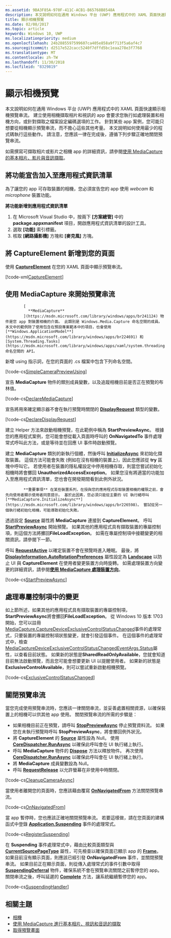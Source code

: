 ```yaml
---
ms.assetid: 9BA3F85A-970F-411C-ACB1-B65768B8548A
description: 本文說明如何在通用 Windows 平台 (UWP) 應用程式中的 XAML 頁面快速顯示相機預覽串流。
title: 顯示相機預覽
ms.date: 02/08/2017
ms.topic: article
keywords: Windows 10, UWP
ms.localizationpriority: medium
ms.openlocfilehash: 24b2885597599607ca405e858a9f713f5a6af4c7
ms.sourcegitcommit: d2517e522cacc5240f7dffd5bc1eaa278e3f7768
ms.translationtype: MT
ms.contentlocale: zh-TW
ms.lasthandoff: 11/30/2018
ms.locfileid: "8329819"
---
```

# <a name="display-the-camera-preview"></a>顯示相機預覽


本文說明如何在通用 Windows 平台 (UWP) 應用程式中的 XAML 頁面快速顯示相機預覽串流。 建立使用相機擷取相片和視訊的 app 會要求您執行如處理裝置和相機方向，或針對擷取之檔案設定編碼選項的工作。 針對某些 app 案例，您可能只想要從相機顯示預覽串流，而不擔心這些其他考量。 本文說明如何使用最少的程式碼執行這些動作。 請注意，您應該一律在完成後，遵循下列步驟正確地關閉預覽串流。

如需撰寫可擷取相片或影片之相機 app 的詳細資訊，請參閱[使用 MediaCapture 的基本相片、影片與音訊擷取](basic-photo-video-and-audio-capture-with-MediaCapture.md)。

## <a name="add-capability-declarations-to-the-app-manifest"></a>將功能宣告加入至應用程式資訊清單

為了讓您的 app 可存取裝置的相機，您必須宣告您的 app 使用 *webcam* 和 *microphone* 裝置功能。 

**將功能新增到應用程式資訊清單**

1.  在 Microsoft Visual Studio 中，按兩下 **\[方案總管\]** 中的 **package.appxmanifest** 項目，開啟應用程式資訊清單的設計工具。
2.  選取 **\[功能\]** 索引標籤。
3.  核取 **\[網路攝影機\]** 方塊和 **\[麥克風\]** 方塊。

## <a name="add-a-captureelement-to-your-page"></a>將 CaptureElement 新增到您的頁面

使用 [**CaptureElement**](https://msdn.microsoft.com/library/windows/apps/br209278) 在您的 XAML 頁面中顯示預覽串流。

[!code-xml[CaptureElement](./code/SimpleCameraPreview_Win10/cs/MainPage.xaml#SnippetCaptureElement)]



## <a name="use-mediacapture-to-start-the-preview-stream"></a>使用 MediaCapture 來開始預覽串流


            [
              **MediaCapture**
            ](https://msdn.microsoft.com/library/windows/apps/br241124) 物件是您 app 對裝置相機的介面。 此類別是 Windows.Media.Capture 命名空間的成員。 本文中的範例除了使用包含在預設專案範本中的項目，也會使用 [**Windows.ApplicationModel**](https://msdn.microsoft.com/library/windows/apps/br224691) 和 [System.Threading.Tasks](https://msdn.microsoft.com/library/windows/apps/xaml/system.threading.tasks.aspx) 命名空間的 API。

新增 using 指示詞，在您的頁面的 .cs 檔案中包含下列命名空間。

[!code-cs[SimpleCameraPreviewUsing](./code/SimpleCameraPreview_Win10/cs/MainPage.xaml.cs#SnippetSimpleCameraPreviewUsing)]

宣告 **MediaCapture** 物件的類別成員變數，以及追蹤相機目前是否正在預覽的布林值。 

[!code-cs[DeclareMediaCapture](./code/SimpleCameraPreview_Win10/cs/MainPage.xaml.cs#SnippetDeclareMediaCapture)]

宣告將用來確定顯示器不會在執行預覽時關閉的 [**DisplayRequest**](https://msdn.microsoft.com/library/windows/apps/Windows.System.Display.DisplayRequest) 類型的變數。

[!code-cs[DeclareDisplayRequest](./code/SimpleCameraPreview_Win10/cs/MainPage.xaml.cs#SnippetDeclareDisplayRequest)]

建立 Helper 方法來啟動相機預覽，在此範例中稱為 **StartPreviewAsync**。 根據您的應用程式案例，您可能會想從載入頁面時呼叫的 **OnNavigatedTo** 事件處理常式呼叫此方法，或是等待並在回應 UI 事件時啟動預覽。

建立 **MediaCapture** 類別的新執行個體，然後呼叫 [**InitializeAsync**](https://msdn.microsoft.com/library/windows/apps/br226598) 來初始化擷取裝置。 這個方法可能會失敗 (例如在沒有相機的裝置上)，因此您應該從 **try** 區塊中呼叫它。 若使用者在裝置的隱私權設定中停用相機存取，則當您嘗試初始化相機時將會擲回 **UnauthorizedAccessException**。 如果您沒有將適當的功能加入至應用程式資訊清單，您也會在開發期間看到此例外狀況。


            **重要事項** 在某些裝置系列，在授與您的應用程式存取裝置相機的權限之前，會先向使用者顯示使用者同意提示。 基於此因素，您必須只能從主要的 UI 執行緒呼叫 [**MediaCapture.InitializeAsync**](https://msdn.microsoft.com/library/windows/apps/br226598)。 嘗試從另一個執行緒初始化相機，可能導致初始化失敗。

透過設定 [**Source**](https://msdn.microsoft.com/library/windows/apps/br209280) 屬性將 **MediaCapture** 連接到 **CaptureElement**。 呼叫 [**StartPreviewAsync**](https://msdn.microsoft.com/library/windows/apps/br226613) 開始預覽。 如果其他的應用程式具有擷取裝置的專屬控制項，則這個方法將擲回**FileLoadException**。 如需在專屬控制項中接聽變更的相關資訊，請參閱下一節。

呼叫 [**RequestActive**](https://msdn.microsoft.com/library/windows/apps/Windows.System.Display.DisplayRequest.RequestActive) 以確定裝置不會在預覽時進入睡眠。 最後，將 [**DisplayInformation.AutoRotationPreferences**](https://msdn.microsoft.com/library/windows/apps/Windows.Graphics.Display.DisplayInformation.AutoRotationPreferences) 屬性設定為 [**Landscape**](https://msdn.microsoft.com/library/windows/apps/Windows.Graphics.Display.DisplayOrientations) 以防止 UI 與 **CaptureElement** 在使用者變更裝置方向時旋轉。 如需處理裝置方向變更的詳細資訊，請參閱[**使用 MediaCapture 處理裝置方向**](handle-device-orientation-with-mediacapture.md)。  

[!code-cs[StartPreviewAsync](./code/SimpleCameraPreview_Win10/cs/MainPage.xaml.cs#SnippetStartPreviewAsync)]

## <a name="handle-changes-in-exclusive-control"></a>處理專屬控制項中的變更
如上節所述，如果其他的應用程式具有擷取裝置的專屬控制項，**StartPreviewAsync**將會擲回**FileLoadException**。 從 Windows 10 版本 1703 開始，您可以註冊[MediaCapture.CaptureDeviceExclusiveControlStatusChanged](https://docs.microsoft.com/uwp/api/Windows.Media.Capture.MediaCapture.CaptureDeviceExclusiveControlStatusChanged)事件的處理常式，只要裝置的專屬控制項狀態變更，就會引發這個事件。 在這個事件的處理常式中，檢查[MediaCaptureDeviceExclusiveControlStatusChangedEventArgs.Status](https://docs.microsoft.com/uwp/api/windows.media.capture.mediacapturedeviceexclusivecontrolstatuschangedeventargs.Status)屬性，以查看目前狀態。 如果新的狀態是**SharedReadOnlyAvailable**，您就會知道目前無法啟動預覽，而且您可能會想要更新 UI 以提醒使用者。 如果新的狀態是**ExclusiveControlAvailable**，則可以嘗試重新啟動相機預覽。

[!code-cs[ExclusiveControlStatusChanged](./code/SimpleCameraPreview_Win10/cs/MainPage.xaml.cs#SnippetExclusiveControlStatusChanged)]

## <a name="shut-down-the-preview-stream"></a>關閉預覽串流

當您完成使用預覽串流時，您應該一律關閉串流，並妥善處置相關資源，以確保裝置上的相機可以供其他 app 使用。 關閉預覽串流的所需的步驟是：

-   如果相機目前正在預覽，請呼叫 [**StopPreviewAsync**](https://msdn.microsoft.com/library/windows/apps/br226622) 停止預覽資料流。 如果您在未執行預覽時呼叫 **StopPreviewAsync**，將會擲回例外狀況。
-   將 **CaptureElement** 的 [**Source**](https://msdn.microsoft.com/library/windows/apps/br209280) 屬性設為 Null。 使用 [**CoreDispatcher.RunAsync**](https://msdn.microsoft.com/library/windows/apps/windows.ui.core.coredispatcher.runasync.aspx) 以確保此呼叫會在 UI 執行緒上執行。
-   呼叫 **MediaCapture** 物件的 [**Dispose**](https://msdn.microsoft.com/library/windows/apps/dn278858) 方法以釋放物件。 再次使用 [**CoreDispatcher.RunAsync**](https://msdn.microsoft.com/library/windows/apps/windows.ui.core.coredispatcher.runasync.aspx) 以確保此呼叫會在 UI 執行緒上執行。
-   將 **MediaCapture** 成員變數設為 Null。
-   呼叫 [**RequestRelease**](https://msdn.microsoft.com/library/windows/apps/Windows.System.Display.DisplayRequest.RequestRelease) 以允許螢幕在非使用中時關閉。

[!code-cs[CleanupCameraAsync](./code/SimpleCameraPreview_Win10/cs/MainPage.xaml.cs#SnippetCleanupCameraAsync)]

當使用者離開您的頁面時，您應該藉由覆寫 [**OnNavigatedFrom**](https://msdn.microsoft.com/library/windows/apps/br227507) 方法關閉預覽串流。

[!code-cs[OnNavigatedFrom](./code/SimpleCameraPreview_Win10/cs/MainPage.xaml.cs#SnippetOnNavigatedFrom)]

當 app 暫停時，您也應該正確地關閉預覽串流。 若要這樣做，請在您頁面的建構函式中登錄 [**Application.Suspending**](https://msdn.microsoft.com/library/windows/apps/br205860) 事件的處理常式。

[!code-cs[RegisterSuspending](./code/SimpleCameraPreview_Win10/cs/MainPage.xaml.cs#SnippetRegisterSuspending)]

在 **Suspending** 事件處理常式中，藉由比較頁面類型與 [**CurrentSourcePageType**](https://msdn.microsoft.com/library/windows/apps/hh702390) 屬性，可先檢查以確保頁面已顯示 app 的 [**Frame**](https://msdn.microsoft.com/library/windows/apps/br242682)。 如果目前沒有顯示頁面，則應該已經引發 **OnNavigatedFrom** 事件，並關閉預覽串流。 如果目前正在顯示頁面，則從傳入處理常式的事件引數中取得 [**SuspendingDeferral**](https://msdn.microsoft.com/library/windows/apps/br224684) 物件，確保系統不會在預覽串流關閉之前暫停您的 app。 關閉串流之後，呼叫延遲的 [**Complete**](https://msdn.microsoft.com/library/windows/apps/br224685) 方法，讓系統繼續暫停您的 app。

[!code-cs[SuspendingHandler](./code/SimpleCameraPreview_Win10/cs/MainPage.xaml.cs#SnippetSuspendingHandler)]


## <a name="related-topics"></a>相關主題

* [相機](camera.md)
* [使用 MediaCapture 進行基本相片、視訊和音訊的擷取](basic-photo-video-and-audio-capture-with-MediaCapture.md)
* [取得預覽畫面](get-a-preview-frame.md)
